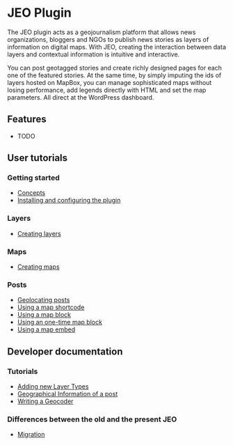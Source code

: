 # JEO Plugin

The JEO plugin acts as a geojournalism platform that allows news organizations, bloggers and NGOs to publish news stories as layers of information on digital maps. With JEO, creating the interaction between data layers and contextual information is intuitive and interactive.

You can post geotagged stories and create richly designed pages for each one of the featured stories. At the same time, by simply imputing the ids of layers hosted on MapBox, you can manage sophisticated maps without losing performance, add legends directly with HTML and set the map parameters. All direct at the WordPress dashboard.

## Features

- TODO

## User tutorials

### Getting started

- [Concepts](concepts.md)
- [Installing and configuring the plugin](getting-started.md)

### Layers

- [Creating layers](layer-post.md)

### Maps

- [Creating maps](map-post.md)

### Posts

- [Geolocating posts](geolocating-posts.md)
- [Using a map shortcode](map-shortcode.md)
- [Using a map block](map-block.md)
- [Using an one-time map block](one-time-map-block.md)
- [Using a map embed](map-embed.md)

## Developer documentation

### Tutorials

- [Adding new Layer Types](dev/layer-types.md)
- [Geographical Information of a post](dev/geo-information.md)
- [Writing a Geocoder](dev/geocoders.md)

### Differences between the old and the present JEO

- [Migration](dev/migration.md)
